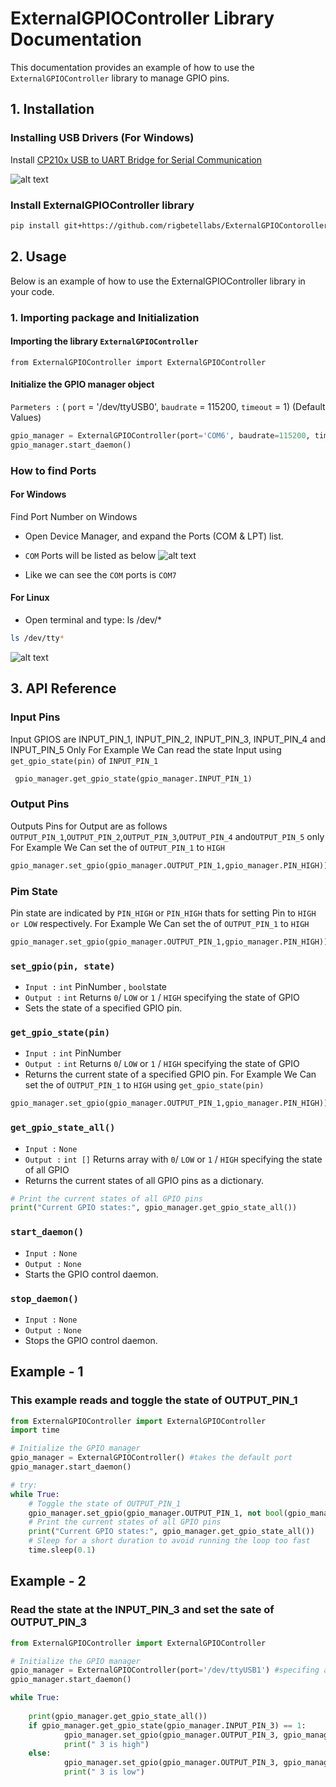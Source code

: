 # ExternalGPIOController Library Documentation

This documentation provides an example of how to use the `ExternalGPIOController` library to manage GPIO pins.

## 1. Installation
### Installing USB Drivers (For Windows)
Install [CP210x USB to UART Bridge for Serial Communication](https://www.silabs.com/developers/usb-to-uart-bridge-vcp-drivers?tab=downloads)

![alt text](Imgs/image.png) 
### Install ExternalGPIOController library
```sh
pip install git+https://github.com/rigbetellabs/ExternalGPIOContoroller_release.git
```

## 2. Usage
Below is an example of how to use the ExternalGPIOController library in your code.
### 1. Importing package and Initialization
#### Importing the library `ExternalGPIOController`
```
from ExternalGPIOController import ExternalGPIOController
```
#### Initialize the GPIO manager object
`Parmeters :` ( `port` = '/dev/ttyUSB0', `baudrate` = 115200, `timeout` = 1) (Default Values)
```python
gpio_manager = ExternalGPIOController(port='COM6', baudrate=115200, timeout=1)
gpio_manager.start_daemon()
```
### How to find Ports
#### For Windows 
Find Port Number on Windows
+ Open Device Manager, and expand the Ports (COM & LPT) list.
+ `COM` Ports will be listed as below
 ![alt text](Imgs/image1.png)

+ Like we can see the `COM` ports is `COM7`

#### For Linux
+ Open terminal and type: ls /dev/*
~~~sh
ls /dev/tty*
~~~ 
![alt text](Imgs/image2.png)

## 3. API Reference

### Input Pins
Input GPIOS are INPUT_PIN_1, INPUT_PIN_2, INPUT_PIN_3, INPUT_PIN_4 and INPUT_PIN_5 Only
For Example We Can read the state Input using `get_gpio_state(pin)` of `INPUT_PIN_1` 
```python
 gpio_manager.get_gpio_state(gpio_manager.INPUT_PIN_1)
``` 
### Output Pins
Outputs Pins for Output are as follows `OUTPUT_PIN_1`,`OUTPUT_PIN_2`,`OUTPUT_PIN_3`,`OUTPUT_PIN_4` and`OUTPUT_PIN_5` only
For Example We Can set the   of `OUTPUT_PIN_1` to `HIGH` 
```python
gpio_manager.set_gpio(gpio_manager.OUTPUT_PIN_1,gpio_manager.PIN_HIGH)) 
``` 
### Pim State
Pin state are indicated by `PIN_HIGH` or `PIN_HIGH` thats for setting Pin to `HIGH or LOW` respectively.
For Example We Can set the   of `OUTPUT_PIN_1` to `HIGH` 
```python
gpio_manager.set_gpio(gpio_manager.OUTPUT_PIN_1,gpio_manager.PIN_HIGH)) 
``` 
### `set_gpio(pin, state)`
+ `Input :` `int` PinNumber , `bool`state
+ `Output :` `int` Returns `0`/ `LOW` or `1` / `HIGH` specifying the state of GPIO  
+  Sets the state of a specified GPIO pin.

### `get_gpio_state(pin)`
+ `Input :` `int` PinNumber
+ `Output :` `int` Returns `0`/ `LOW` or `1` / `HIGH` specifying the state of GPIO  
+  Returns the current state of a specified GPIO pin.
For Example We Can set the   of `OUTPUT_PIN_1` to `HIGH`  using `get_gpio_state(pin)`
```python
gpio_manager.set_gpio(gpio_manager.OUTPUT_PIN_1,gpio_manager.PIN_HIGH)) 
``` 

### `get_gpio_state_all()`
+ `Input :` `None` 
+ `Output :` `int []` Returns array with `0`/ `LOW` or `1` / `HIGH` specifying the state of all GPIO  
+ Returns the current states of all GPIO pins as a dictionary.

```python
# Print the current states of all GPIO pins
print("Current GPIO states:", gpio_manager.get_gpio_state_all())
```

### `start_daemon()`
+ `Input :`  `None` 
+ `Output :` `None` 
+ Starts the GPIO control daemon.
### `stop_daemon()`
+ `Input :`  `None` 
+ `Output :` `None` 
+ Stops the GPIO control daemon.

## Example - 1
### This example reads and toggle the state of OUTPUT_PIN_1
```python
from ExternalGPIOController import ExternalGPIOController
import time

# Initialize the GPIO manager
gpio_manager = ExternalGPIOController() #takes the default port
gpio_manager.start_daemon()

# try:
while True:
    # Toggle the state of OUTPUT_PIN_1
    gpio_manager.set_gpio(gpio_manager.OUTPUT_PIN_1, not bool(gpio_manager.get_gpio_state(gpio_manager.OUTPUT_PIN_1)))
    # Print the current states of all GPIO pins
    print("Current GPIO states:", gpio_manager.get_gpio_state_all())
    # Sleep for a short duration to avoid running the loop too fast
    time.sleep(0.1)
```
## Example - 2
### Read the state at the INPUT_PIN_3 and set the sate of OUTPUT_PIN_3
```python
from ExternalGPIOController import ExternalGPIOController

# Initialize the GPIO manager
gpio_manager = ExternalGPIOController(port='/dev/ttyUSB1') #specifing a port
gpio_manager.start_daemon()

while True:
    
    print(gpio_manager.get_gpio_state_all())
    if gpio_manager.get_gpio_state(gpio_manager.INPUT_PIN_3) == 1:
            gpio_manager.set_gpio(gpio_manager.OUTPUT_PIN_3, gpio_manager.PIN_HIGH)
            print(" 3 is high")
    else:
            gpio_manager.set_gpio(gpio_manager.OUTPUT_PIN_3, gpio_manager.PIN_LOW)
            print(" 3 is low")
```
